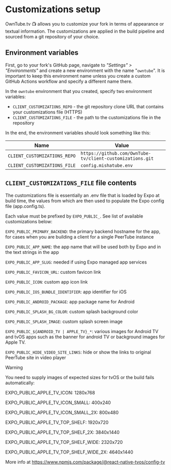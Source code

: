 # Customizations setup

OwnTube.tv 📺 allows you to customize your fork in terms of appearance or textual information. The customizations are
applied in the build pipeline and sourced from a git repository of your choice.

## Environment variables

First, go to your fork's GitHub page, navigate to _"Settings" > "Environments"_ and create a new environment with the
name "`owntube`". It is important to keep this environment name unless you create a custom GitHub Actions workflow and
specify a different name there.

In the `owntube` environment that you created, specify two environment variables:

- `CLIENT_CUSTOMIZATIONS_REPO` - the git repository clone URL that contains your customizations file (HTTPS)
- `CLIENT_CUSTOMIZATIONS_FILE` - the path to the customizations file in the repository

In the end, the environment variables should look something like this:

| Name                         | Value                                                     |
| ---------------------------- | --------------------------------------------------------- |
| `CLIENT_CUSTOMIZATIONS_REPO` | `https://github.com/OwnTube-tv/client-customizations.git` |
| `CLIENT_CUSTOMIZATIONS_FILE` | `config.mishatube.env`                                    |

## `CLIENT_CUSTOMIZATIONS_FILE` file contents

The customizations file is essentially an .env file that is loaded by Expo at build time, the values from which are then
used to populate the Expo config file (app.config.ts).

Each value must be prefixed by `EXPO_PUBLIC_`. See list of available customizations below:

`EXPO_PUBLIC_PRIMARY_BACKEND`: the primary backend hostname for the app, for cases when you are building a client for a single PeerTube instance

`EXPO_PUBLIC_APP_NAME`: the app name that will be used both by Expo and in the text strings in the app

`EXPO_PUBLIC_APP_SLUG`: needed if using Expo managed app services

`EXPO_PUBLIC_FAVICON_URL`: custom favicon link

`EXPO_PUBLIC_ICON`: custom app icon link

`EXPO_PUBLIC_IOS_BUNDLE_IDENTIFIER`: app identifier for iOS

`EXPO_PUBLIC_ANDROID_PACKAGE`: app package name for Android

`EXPO_PUBLIC_SPLASH_BG_COLOR`: custom splash background color

`EXPO_PUBLIC_SPLASH_IMAGE`: custom splash screen image

`EXPO_PUBLIC_${ANDROID_TV | APPLE_TV}_*`: various images for Android TV and tvOS apps such as the banner for android TV
or background images for Apple TV.

`EXPO_PUBLIC_HIDE_VIDEO_SITE_LINKS`: hide or show the links to original PeerTube site in video player

> [!WARNING]
> You need to supply images of expected sizes for tvOS or the build fails automatically:
>
> EXPO_PUBLIC_APPLE_TV_ICON: 1280x768
>
> EXPO_PUBLIC_APPLE_TV_ICON_SMALL: 400x240
>
> EXPO_PUBLIC_APPLE_TV_ICON_SMALL_2X: 800x480
>
> EXPO_PUBLIC_APPLE_TV_TOP_SHELF: 1920x720
>
> EXPO_PUBLIC_APPLE_TV_TOP_SHELF_2X: 3840x1440
>
> EXPO_PUBLIC_APPLE_TV_TOP_SHELF_WIDE: 2320x720
>
> EXPO_PUBLIC_APPLE_TV_TOP_SHELF_WIDE_2X: 4640x1440
>
> More info at https://www.npmjs.com/package/@react-native-tvos/config-tv
